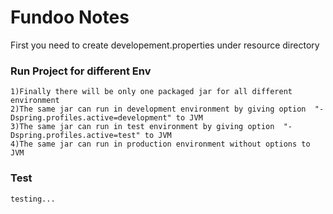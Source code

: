 # Fundoo Notes


First you need to create developement.properties under resource directory

### Run Project for different Env
 

```
1)Finally there will be only one packaged jar for all different environment
2)The same jar can run in development environment by giving option  "-Dspring.profiles.active=development" to JVM
3)The same jar can run in test environment by giving option  "-Dspring.profiles.active=test" to JVM
4)The same jar can run in production environment without options to JVM

```


### Test 

```
testing...
```

